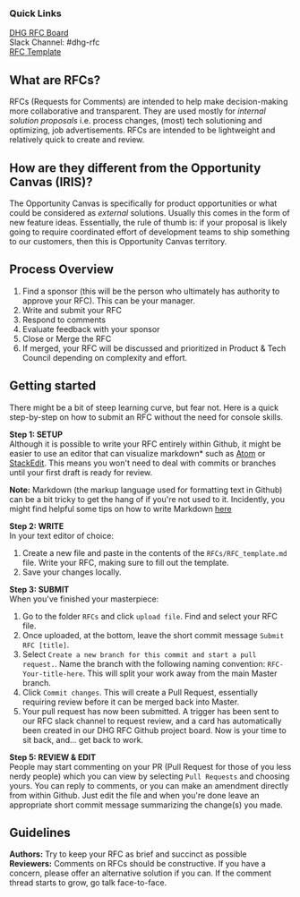 ### Quick Links
[DHG RFC Board](https://github.com/auzbuckley/RFC_test/projects/1)  
Slack Channel: #dhg-rfc  
[RFC Template](https://github.com/auzbuckley/RFC_test/blob/master/RFCs/rfc_template.md)

## What are RFCs?
RFCs (Requests for Comments) are intended to help make decision-making more collaborative and transparent. They are used mostly for _internal solution proposals_ i.e. process changes, (most) tech solutioning and optimizing, job advertisements. RFCs are intended to be lightweight and relatively quick to create and review.

## How are they different from the Opportunity Canvas (IRIS)?
The Opportunity Canvas is specifically for product opportunities or what could be considered as _external_ solutions. Usually this comes in the form of new feature ideas. Essentially, the rule of thumb is: if your proposal is likely going to require coordinated effort of development teams to ship something to our customers, then this is Opportunity Canvas territory.

## Process Overview
1. Find a sponsor (this will be the person who ultimately has authority to approve your RFC). This can be your manager.
2. Write and submit your RFC
3. Respond to comments
4. Evaluate feedback with your sponsor
5. Close or Merge the RFC
6. If merged, your RFC will be discussed and prioritized in Product & Tech Council depending on complexity and effort.

## Getting started
There might be a bit of steep learning curve, but fear not. Here is a quick step-by-step on how to submit an RFC without the need for console skills.

**Step 1: SETUP**  
Although it is possible to write your RFC entirely within Github, it might be easier to use an editor that can visualize markdown* such as [Atom](https://atom.io/) or [StackEdit](https://stackedit.io/app#). This means you won't need to deal with commits or branches until your first draft is ready for review.

**Note:** Markdown (the markup language used for formatting text in Github) can be a bit tricky to get the hang of if you're not used to it. Incidently, you might find helpful some tips on how to write Markdown  [here](https://help.github.com/articles/basic-writing-and-formatting-syntax/)

**Step 2: WRITE**  
In your text editor of choice:
1. Create a new file and paste in the contents of the `RFCs/RFC_template.md` file. Write your RFC, making sure to fill out the template.
2. Save your changes locally.

**Step 3: SUBMIT**  
When you've finished your masterpiece:
1. Go to the folder `RFCs` and click `upload file`. Find and select your RFC file.
2. Once uploaded, at the bottom, leave the short commit message `Submit RFC [title]`.
3. Select `Create a new branch for this commit and start a pull request.`. Name the branch with the following naming convention: `RFC-Your-title-here`. This will split your work away from the main Master branch.
4. Click `Commit changes`. This will create a Pull Request, essentially requiring review before it can be merged back into Master.
5. Your pull request has now been submitted. A trigger has been sent to our RFC slack channel to request review, and a card has automatically been created in our DHG RFC Github project board. Now is your time to sit back, and... get back to work.

**Step 5: REVIEW & EDIT**  
People may start commenting on your PR (Pull Request for those of you less nerdy people) which you can view by selecting `Pull Requests` and choosing yours.
You can reply to comments, or you can make an amendment directly from within Github. Just edit the file and when you're done leave an appropriate short commit message summarizing the change(s) you made.

## Guidelines  
**Authors:** Try to keep your RFC as brief and succinct as possible  
**Reviewers:** Comments on RFCs should be constructive. If you have a concern, please offer an alternative solution if you can. If the comment thread starts to grow, go talk face-to-face.

